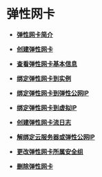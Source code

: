 # 弹性网卡<a name="vpc_nic_0000"></a>

-   **[弹性网卡简介](弹性网卡简介.md)**  

-   **[创建弹性网卡](创建弹性网卡.md)**  

-   **[查看弹性网卡基本信息](查看弹性网卡基本信息.md)**  

-   **[绑定弹性网卡到实例](绑定弹性网卡到实例.md)**  

-   **[绑定弹性网卡到弹性公网IP](绑定弹性网卡到弹性公网IP.md)**  

-   **[绑定弹性网卡到虚拟IP](绑定弹性网卡到虚拟IP.md)**  

-   **[创建弹性网卡流日志](创建弹性网卡流日志.md)**  

-   **[解绑定云服务器或弹性公网IP](解绑定云服务器或弹性公网IP.md)**  

-   **[更改弹性网卡所属安全组](更改弹性网卡所属安全组.md)**  

-   **[删除弹性网卡](删除弹性网卡.md)**  


